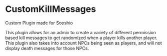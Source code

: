 # CustomKillMessages
Custom Plugin made for Sooshio

This plugin allows for an admin to create a variety of different permission based kill messages to get randomized when a player kills another player.
This plugin also takes into account NPCs being seen as players, and will not display death messages for those NPCs.

